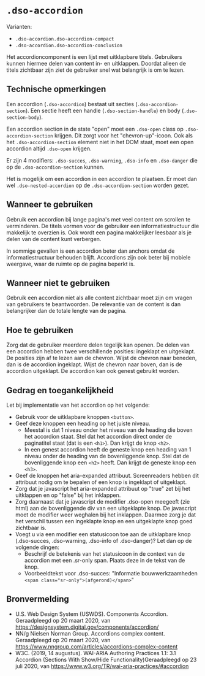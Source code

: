 # `.dso-accordion`

Varianten:

* `.dso-accordion.dso-accordion-compact`
* `.dso-accordion.dso-accordion-conclusion`

Het accordioncomponent is een lijst met uitklapbare titels. Gebruikers kunnen hiermee delen van content in- en uitklappen. Doordat alleen de titels zichtbaar zijn ziet de gebruiker snel wat belangrijk is om te lezen.

## Technische opmerkingen
Een accordion (`.dso-accordion`) bestaat uit secties (`.dso-accordion-section`). Een sectie heeft een handle (`.dso-section-handle`) en body (`.dso-section-body`).

Een accordion section in de state "open" moet een `.dso-open` class op `.dso-accordion-section` krijgen. Dit zorgt voor het "chevron-up"-icoon. Ook als het `.dso-accordion-section` element niet in het DOM staat, moet een open accordion altijd `.dso-open` krijgen.

Er zijn 4 modifiers: `.dso-succes`, `.dso-warning`, `.dso-info` en `.dso-danger` die op de `.dso-accordion-section` kunnen.

Het is mogelijk om een accordion in een accordion te plaatsen. Er moet dan wel `.dso-nested-accordion` op de `.dso-accordion-section` worden gezet.

## Wanneer te gebruiken
Gebruik een accordion bij lange pagina's met veel content om scrollen te verminderen. De titels vormen voor de gebruiker een informatiestructuur die makkelijk te overzien is. Ook wordt een pagina makkelijker leesbaar als je delen van de content kunt verbergen.

In sommige gevallen is een accordion beter dan anchors omdat de informatiestructuur behouden blijft. Accordions zijn ook beter bij mobiele weergave, waar de ruimte op de pagina beperkt is.

## Wanneer niet te gebruiken
Gebruik een accordion niet als alle content zichtbaar moet zijn om vragen van gebruikers te beantwoorden. De relevantie van de content is dan belangrijker dan de totale lengte van de pagina.

## Hoe te gebruiken
Zorg dat de gebruiker meerdere delen tegelijk kan openen. De delen van een accordion hebben twee verschillende posities: ingeklapt en uitgeklapt. De posities zijn af te lezen aan de chevron. Wijst de chevron naar beneden, dan is de accordion ingeklapt. Wijst de chevron naar boven, dan is de accordion uitgeklapt. De accordion kan ook genest gebruikt worden.

## Gedrag en toegankelijkheid
Let bij implementatie van het accordion op het volgende:
* Gebruik voor de uitklapbare knoppen `<button>`.
* Geef deze knoppen een heading op het juiste niveau.
    * Meestal is dat 1 niveau onder het niveau van de heading die boven het accordion staat. Stel dat het accordion direct onder de paginatitel staat (dat is een `<h1>`). Dan krijgt de knop `<h2>`.
    * In een genest accordion heeft de geneste knop een heading van 1 niveau onder de heading van de bovenliggende knop. Stel dat de bovenliggende knop een `<h2>` heeft. Dan krijgt de geneste knop een `<h3>`.
* Geef de knoppen het aria-expanded attribuut. Screenreaders hebben dit attribuut nodig om te bepalen of een knop is ingeklapt of uitgeklapt.
* Zorg dat je javascript het aria-expanded attribuut op "true" zet bij het uitklappen en op "false" bij het inklappen.
* Zorg daarnaast dat je javascript de modifier .dso-open meegeeft (zie html) aan de bovenliggende div van een uitgeklapte knop. De javascript moet de modifier weer weghalen bij het inklappen. Daarmee zorg je dat het verschil tussen een ingeklapte knop en een uitgeklapte knop goed zichtbaar is.
* Voegt u via een modifier een statusicoon toe aan de uitklapbare knop (.dso-succes, .dso-warning, .dso-info of .dso-danger)? Let dan op de volgende dingen:
  * Beschrijf de betekenis van het statusicoon in de context van de accordion met een .sr-only span. Plaats deze in de tekst van de knop.
  * Voorbeeldtekst voor .dso-succes: "Informatie bouwwerkzaamheden `<span class="sr-only">(afgerond)</span>`"

## Bronvermelding
- U.S. Web Design System (USWDS). Components Accordion. Geraadpleegd op 20 maart 2020, van https://designsystem.digital.gov/components/accordion/
- NN/g Nielsen Norman Group. Accordions complex content. Geraadpleegd op 20 maart 2020, van https://www.nngroup.com/articles/accordions-complex-content
- W3C. (2019, 14 augustus). WAI-ARIA Authoring Practices 1.1: 3.1 Accordion (Sections With Show/Hide Functionality)Geraadpleegd op 23 juli 2020, van https://www.w3.org/TR/wai-aria-practices/#accordion
